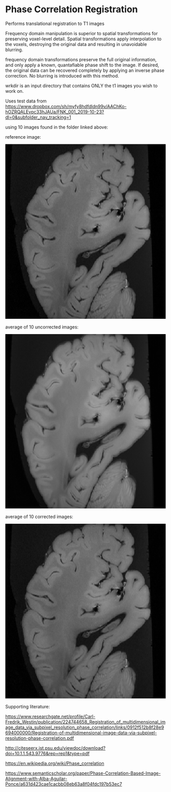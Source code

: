 # Phase Correlation Registration
Performs translational registration to T1 images

Frequency domain manipulation is superior to spatial transformations for preserving voxel-level detail.  Spatial transformations apply interpolation to the voxels, destroying the original data and resulting in unavoidable blurring.

frequency domain transformations preserve the full original information, and only apply a known, quantafiable phase shift to the image.  If desired, the original data can be recovered completely by applying an inverse phase correction.  No blurring is introduced with this method.

wrkdir is an input directory that contains ONLY the t1 images you wish to work on.  



Uses test data from https://www.dropbox.com/sh/myfy8hdfdldn99v/AAChKo-hOZRQALEvpc33hJAUa/FNK_001_2019-10-23?dl=0&subfolder_nav_tracking=1


using 10 images found in the folder linked above:

reference image:

![reference](https://github.com/dpark6060/Phase_correlation_registration/blob/master/reference.png)

average of 10 uncorrected images:

![uncorrected](https://github.com/dpark6060/Phase_correlation_registration/blob/master/average_uncorrected.png)

average of 10 corrected images:

![corrected](https://github.com/dpark6060/Phase_correlation_registration/blob/master/average_corrected.png)

Supporting literature:

https://www.researchgate.net/profile/Carl-Fredrik_Westin/publication/224744658_Registration_of_multidimensional_image_data_via_subpixel_resolution_phase_correlation/links/0912f512b8f28e9694000000/Registration-of-multidimensional-image-data-via-subpixel-resolution-phase-correlation.pdf

http://citeseerx.ist.psu.edu/viewdoc/download?doi=10.1.1.543.9776&rep=rep1&type=pdf

https://en.wikipedia.org/wiki/Phase_correlation

https://www.semanticscholar.org/paper/Phase-Correlation-Based-Image-Alignment-with-Alba-Aguilar-Ponce/a631d423cae1cacbb08eb63a8f04fdc197b53ec7
